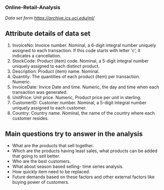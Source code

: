 ### Online-Retail-Analysis

*Data set form https://archive.ics.uci.edu/ml/*

## Attribute details of data set

1. InvoiceNo: Invoice number. Nominal, a 6-digit integral number uniquely assigned to each transaction. If this code starts with letter 'c', it indicates a cancellation. 
2. StockCode: Product (item) code. Nominal, a 5-digit integral number uniquely assigned to each distinct product. 
3. Description: Product (item) name. Nominal. 
4. Quantity: The quantities of each product (item) per transaction. Numeric.	
5. InvoiceDate: Invice Date and time. Numeric, the day and time when each transaction was generated. 
6. UnitPrice: Unit price. Numeric, Product price per unit in sterling. 
7. CustomerID: Customer number. Nominal, a 5-digit integral number uniquely assigned to each customer. 
8. Country: Country name. Nominal, the name of the country where each customer resides.

## Main questions try to answer in the analysis

* What are the products that sell together.
* Which are the products having least sales, what products can be added that going to sell better.
* Who are the best customers.
* What about season based selling- time series analysis.
* How quickly item need to be replaced.
* Future demands based on these factors and other external factors like buying power of customers.

